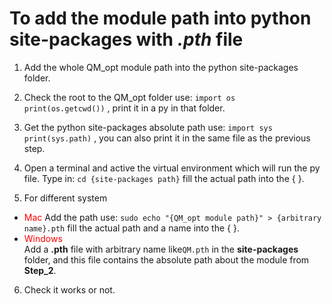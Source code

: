 # To add the module path into python site-packages with ***.pth*** file
1. Add the whole QM_opt module path into the python site-packages folder. 
2. Check the root to the QM_opt folder use: 
    `import os`  
    `print(os.getcwd())`
    , print it in a py in that folder.
3. Get the python site-packages absolute path use:
    `import sys`
    `print(sys.path)`
    , you can also print it in the same file as the previous step.
    
4. Open a terminal and active the virtual environment which will run the py file. Type in:
    `cd {site-packages path}`
    fill the actual path into the { }.
5. For different system
- <span style="color:red">Mac</span>
Add the path use:
    `sudo echo "{QM_opt module path}" > {arbitrary name}.pth`
    fill the actual path and a name into the { }.
- <span style="color:red">Windows</span>  
Add a **.pth** file with arbitrary name like`QM.pth` in the **site-packages** folder, and this file contains the absolute path about the module from __Step_2__.
6. Check it works or not.
    
